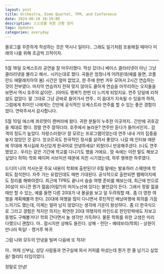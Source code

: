 ```yaml
---
layout: post
title: Orchestra, Esme Quartet, TPR, and Conference
date: 2024-06-10 10:19:00
description: 스스로를 위한 근황 정리
tags: Updates
categories: everyday
---
```


블로그를 꾸준하게 작성하는 것은 역시나 일이다.. 그래도 일기처럼 조용해질 때마다 미래의 나를 위해 조금씩 끄적이자.

<hr>

5월 16일 오케스트라 공연을 잘 마무리했다. 막상 갔더니 베이스 클라리넷이 아닌 그냥 클라리넷을 불라고 해서.. 시키는대로 했다. 곡들은 엄청나게 어려운데(예를 들면, 코플란드 애팔래치아의 봄) 시간은 얼마 없었고, 한 주에 한번 겨우 모여서 2시간 연습하는 것이 전부였다. 마지막 연습까지 전혀 맞지 않아도 쿨하게 연습을 마무리하는 오지들을 보면서 역시 호주의 삶이란.. (아마도 행복?) 한번 더 느끼게 되었지요. 연주 당일에 리허설도 없었다. 말 그대로 그냥 곧바로 들어가서 연주.. 이 음대가 지속될 수 있을까 하하, 그럼에게 취미인 나에게는 간만에 공식적인 오케스트라 연주를 할 수 있는 좋은 경험이었다. 연락주셔서 감사합니다.

5월 10일 에스메 콰르텟이 캔버라에 왔다. 귀한 분들이 누추한 이곳까지.. 간만에 귀호강을 제대로 했다. 정말 연주 잘하더라. 호주에서 놀라운? 연주만 듣다가 들어서인지.. 감격의 정도가 높았다. 자랑스러웠다! 잘 모르는 프로그램이었는데 연주 내내 거의 집중을 놓지 않았던 것 같다. 앙코르곡도 한국적인 정서를 살려서 좋았다. 나갈 때 인터뷰 때문에 무대에 계시길래 자신있게 한국어로 안녕하세요! 외쳤더니 반응해주셨다. (나도 연주했었고.. 우리는 같은 기간에 학교를 다니기도 했을 거에요.. 맘 속에는 이런 말도 해보고 싶었다 하하) 학회 페이퍼 서브미션 때문에 지친 시기였는데, 하루 행복한 하루였다. 

드디어 나의 석사논문 주요 내용이 학회에 출판된다! 6월 말에는 발표하러 스웨덴에 학회도 참석한다. 자주 가는 유럽인데도 매번 기대된다. 공식적으로 출판되면 웹페이지에도 정리를 해봐야겠다. 최근에 TPR도 끝나서 슬슬 여행 준비를 해보는데, 최근에 만으로 30살이 되니깐 뭔가 젊음(어림?)의 마지노선에 있다는 불안감이 든다. 그래서 정말 젋을 때만 할 수 있는, 예를 들면 다른 20대가 내 몰골을 보고 덜 두려워할 때.. 좀 더 영한 여행을 계획해볼까 한다. 20대에 여행을 많이 다니면서 루틴적인 배낭여행에 회의를 가끔 느끼기도 했는데, 이제는 얼마 남지 않았다는 생각에 기운이 왕성하다.. 좀 더 한국식으로 그리고 경험은 적지만 의지는 확연한 20대 여행자의 마인드로 한인민박에도 자보고 동행도 구해볼거다! 학회 간다면서 놀 생각만 가득하다. 물론 학회를 위한 고생은 미리 다했으니 괜찮다. 아.. 잠시지만 상해도 들린다. 상해 - 런던 - 예테보리(학회) - 상원이 만나러 독일! - 캥거루 복귀

그럼 나와 모두의 안녕을 빌며 다음에 또 적자!

아.. 어제 신부님, 성당 사람들과 연구실에 와서 커피를 마셨는데 뭔가 한 줄 남기고 싶었음! 퀄리티 타임이었다.

정말로 안녕!

